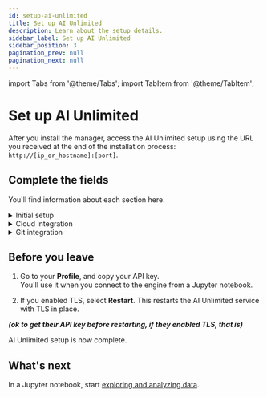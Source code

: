 ```yaml
---
id: setup-ai-unlimited
title: Set up AI Unlimited
description: Learn about the setup details.
sidebar_label: Set up AI Unlimited
sidebar_position: 3
pagination_prev: null
pagination_next: null
---
```


import Tabs from '@theme/Tabs';
import TabItem from '@theme/TabItem';

# Set up AI Unlimited

After you install the manager, access the AI Unlimited setup using the URL you received at the end of the installation process: `http://[ip_or_hostname]:[port]`. 


## Complete the fields

You'll find information about each section here.


<details>

<summary>Initial setup</summary>

<br />
**AI Unlimited base URL**&mdash;The URL you used to access the setup. You received it when you installed the manager.

- **Note:** We've used the term "manager" to refer to the AI Unlimited component you installed. Now that it's installed, its user interface and underlying service are simply "AI Unlimited."  

<br />
**Git provider**&mdash;GitHub or GitLab.

<br />
**Service log level**&mdash;The level of detail to see in AI Unlimited logs.

<br />
**Engine IP network type**

Select **Private** if you deploy the engine in the same Virtual Private Cloud as AI Unlimited.

**Public** or **Private** refers to how AI Unlimited should communicate with the engine. The engine might have a public IP address, a private IP address, or both. Indicate the type of IP address to which AI Unlimited should connect.

<br />
**Use TLS**

We recommend that you use [Transport Layer Security (TLS)](/docs/glossary.md#glo-tls) to secure connections to AI Unlimited and safeguard your data in transit.

- If you are using an [application load balancer (ALB)](/docs/glossary.md#glo-alb), with certification termination enabled, select **False**.

- If you are using a [network load balancer (NLB)](/docs/glossary.md#glo-nlb) or no load balancer, select **True.**

	- **Service TLS certificate** and **Service TLS certificate key**&mdash;If you have a certificate issued by a trusted Certificate Authority (CA), you can provide it and its key. You'll be responsible for managing the certificate lifecycle, including renewal and validation. If you have specific requirements or need more control over your certificates, bringing your own is a good option.

	- Or select **Generate Certs** to use a Teradata system-generated certificate. It automatically renews before it expires.

<br />
Select **Save Changes**.

</details>


<details>

<summary>Cloud integration</summary>

<Tabs>
<TabItem value="aws1" label="AWS">
<br />
**Default region**

- The AWS region in which to deploy the engine. We recommend choosing the region closest to your primary work location. 
- When you connect to the engine from a Jupyter notebook, you can specify a different region.

<br />
**Default subnet ID**

- The [AWS subnet](https://docs.aws.amazon.com/vpc/latest/userguide/configure-subnets.html) in which to deploy the engine. The AWS console shows the subnets in the region.
- When you connect to the engine from a Jupyter notebook, you can specify a different region.

<br />
**Default IAM role**

	The [IAM role](https://docs.aws.amazon.com/IAM/latest/UserGuide/id_roles_create.html) for the AWS resources that deploy the engine. Leave blank to let AI Unlimited create the role&mdash;if your security allows this. Otherwise, create an IAM role using this policy **(add link after working through the role content)**.

	If AI Unlimited creates the role, it creates it for the AWS [cluster](/docs/glossary.md#glo-cluster) that deploys the engine&mdash;each time you deploy the engine. If your organization creates the role, it must be broad enough to include all the clusters that might deploy the engine.

<br />
**Resource tags**&mdash;You can [tag](https://docs.aws.amazon.com/tag-editor/latest/userguide/tagging.html) the AWS resources that deploy the engine to make them easier to manage.

<br />
**Inbound security**

Use these fields to allow source traffic to reach the engine:
- **Default [CIDRs](/docs/glossary.md#glo-cidr)**
- **[Security group](https://docs.aws.amazon.com/vpc/latest/userguide/working-with-security-groups.html) names**&mdash;If you deploy the engine in the same Virtual Private Cloud as AI Unlimited, include AI Unlimited's security group in this field to ensure that AI Unlimited can communicate with the engine.
- **[Prefx list names](https://docs.aws.amazon.com/vpc/latest/userguide/managed-prefix-lists.html)**

<br />
**Role prefix**&mdash;If AI Unlimited creates the role, this prefix is added to the role name.

<br />
**[Permissions boundary](https://docs.aws.amazon.com/IAM/latest/UserGuide/access_policies_boundaries.html) ARN**&mdash;If your IAM entities require a boundary, you can provide one here.   

<br />
Select **Save Changes**.

</TabItem>

<TabItem value="azure" label="Azure"> 

<br />
**Default region**
- The Azure region in which to deploy the engine. We recommend choosing the region closest to your primary work location.
- When you connect to the engine from a Jupyter notebook, you can specify a different region.

<br />
**Inbound security**

Use these fields to allow source traffic to reach the engine:

- **Default [CIDRs](/docs/glossary.md#glo-cidr)**

- **[Application security groups](https://learn.microsoft.com/en-us/azure/virtual-network/application-security-groups)**&mdash;If you deploy the engine in the same Virtual Private Cloud as AI Unlimited, include AI Unlimited's application security group in this field to ensure that AI Unlimited can communicate with the engine.

<br />
**Resource tags**&mdash;You can [tag](https://learn.microsoft.com/en-us/azure/azure-resource-manager/management/tag-resources) the Azure resources that deploy the engine to make them easier to manage.

<br />
Select **Save Changes**.

</TabItem>
</Tabs>

</details>


<details>

<summary>Git integration</summary>

<Tabs>

<TabItem value="github" label="GitHub">

<br />
**GitHub base URL**&mdash;The URL for your GitHub account.

<br />
**GitHub client ID** and **GitHub client secret**&mdash;The credentials received from GitHub when your [OAuth app was created](/docs/install-ai-unlimited/git-requirements.md).

<br />
**Organization access**

Two organizations in your GitHub account can help with access control and repository management:

- Members of the **Authorizing organization** are able to sign in and authenticate themselves in AI Unlimited. If you don't specify an organization, any GutHub account user can sign in and authenticate.

- Project repositories are created in the **Repository organization**. If you don't specify an organization, projects will be in your personal GitHub space.

<br />
Select **Authenticate**. Then, if prompted, sign in.

</TabItem>

<TabItem value="gitlab" label="GitLab">

<br />
**GitLab base URL**&mdash;The URL for your GitLab account.

<br />
**GitLab client ID** and **GitLab client secret**&mdash;The credentials received from GitLab when your [OAuth app was created](/docs/install-ai-unlimited/git-requirements.md).

<br />
**Group access**

Two groups in your GitLab account can help with access control and repository management:

- Members of the **Authorizing group** are able to sign in and authenticate themselves in AI Unlimited. If you don't specify a group, any GitLab account user can sign in and authenticate.

- All project repositories are created in the **Repository group**. If you don't specify a group, projects will be in your personal GitLab space.

<br/>
Select **Authenticate**. Then, if prompted, sign in.

</TabItem>
</Tabs>

</details>


## Before you leave

1. Go to your **Profile**, and copy your API key.<br />
You'll use it when you connect to the engine from a Jupyter notebook.

2. If you enabled TLS, select **Restart**. This restarts the AI Unlimited service with TLS in place.

***(ok to get their API key before restarting, if they enabled TLS, that is)***

AI Unlimited setup is now complete.


## What's next

In a Jupyter notebook, start [exploring and analyzing data](/docs/explore-and-analyze-data/).
